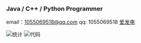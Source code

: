### Java / C++ / Python Programmer

email：1055069518@qq.com
qq: 1055069518
[爱发电](https://afdian.net/a/mikumifa)

![统计](https://github-readme-stats.vercel.app/api?username=mikumifa&show_icons=true)
![代码](https://github-readme-stats.vercel.app/api/top-langs?username=mikumifa&show_icons=true)
